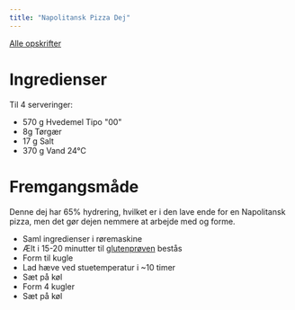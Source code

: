 ```yaml
---
title: "Napolitansk Pizza Dej"
---
```



[Alle opskrifter](https://duffau.github.io/recipes)


# Ingredienser

Til 4 serveringer:
- 570 g Hvedemel Tipo "00"
- 8g Tørgær
- 17 g Salt
- 370 g Vand 24&deg;C

# Fremgangsmåde

Denne dej har 65% hydrering, hvilket er i den lave ende for en Napolitansk pizza, men det gør dejen nemmere at arbejde med og forme. 

- Saml ingredienser i røremaskine
- Ælt i 15-20 minutter til [glutenprøven](https://www.kingarthurbaking.com/blog/2022/10/14/what-is-the-windowpane-test-for-bread-dough) bestås
- Form til kugle
- Lad hæve ved stuetemperatur i ~10 timer
- Sæt på køl
- Form 4 kugler
- Sæt på køl


